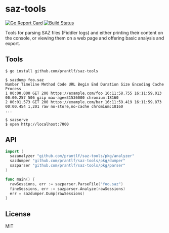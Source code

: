 # saz-tools

[![Go Report Card](https://goreportcard.com/badge/github.com/prantlf/saz-tools)](https://goreportcard.com/report/github.com/prantlf/saz-tools)
[![Build Status](https://travis-ci.org/prantlf/saz-tools.svg?branch=master)](https://travis-ci.org/prantlf/saz-tools)

Tools for parsing SAZ files (Fiddler logs) and either printing their content on the console, or viewing them on a web page and offering basic analysis and export.

## Tools

```
$ go install github.com/prantlf/saz-tools

$ sazdump foo.saz
Number Timeline Method Code URL Begin End Duration Size Encoding Cache Process
1 00:00.000 GET 200 https://example.com/foo 16:11:58.755 16:11:59.013 00:00.257 506 gzip max-age=31536000 chromium:18160
2 00:01.573 GET 200 https://example.com/bar 16:11:59.419 16:11:59.873 00:00.454 1,201 raw no-store,no-cache chromium:18160
...

$ sazserve
$ open http://localhost:7000
```

## API

```go
import (
  sazanalyzer "github.com/prantlf/saz-tools/pkg/analyzer"
  sazdumper "github.com/prantlf/saz-tools/pkg/dumper"
  sazparser "github.com/prantlf/saz-tools/pkg/parser"
)

func main() {
  rawSessions, err := sazparser.ParseFile("foo.saz")
  fineSessions, err := sazparser.Analyze(rawSessions)
  err = sazdumper.Dump(rawSessions)
}
```

## License

MIT
